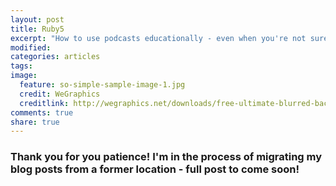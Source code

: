 ```yaml
---
layout: post
title: Ruby5
excerpt: "How to use podcasts educationally - even when you're not sure what they're talking about!"
modified:
categories: articles
tags:
image:
  feature: so-simple-sample-image-1.jpg
  credit: WeGraphics
  creditlink: http://wegraphics.net/downloads/free-ultimate-blurred-background-pack/
comments: true
share: true
---
```


### Thank you for you patience! I'm in the process of migrating my blog posts from a former location - full post to come soon!

<!-- Have you listened to Ruby5? It’s pretty amazing! I love it because it’s not a huge time commitment - I can hop on and get a digest version of what’s happening in the Ruby community - much of which I don’t yet understand - and then read more about the things I find useful at my leisure. Recently they had reported a Ruby’s version 2.2.2 debut which was intended to fix Ruby’s SSL security flaws. Now I had no idea what exactly this meant so I decided to go on an adventure to figure it out. For the newbies to the community, let’s break this down! -->